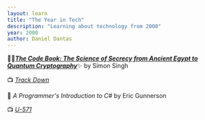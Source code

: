 ```yaml
---
layout: learn
title: "The Year in Tech"
description: "Learning about technology from 2000"
year: 2000
author: Daniel Dantas
---
```


📕✨[***The Code Book: The Science of Secrecy from Ancient Egypt to Quantum Cryptography***](https://en.wikipedia.org/wiki/The_Code_Book)✨ by Simon Singh <!-- 3/31/2024 -->

📺 [_Track Down_](https://en.wikipedia.org/wiki/Track_Down) <!-- 5/5/2016 -->

📕 _A Programmer's Introduction to C#_ by Eric Gunnerson <!-- 8/30/2009 -->

📺 [_U-571_](https://en.wikipedia.org/wiki/U-571_(film)) <!-- 4/21/2001 -->


